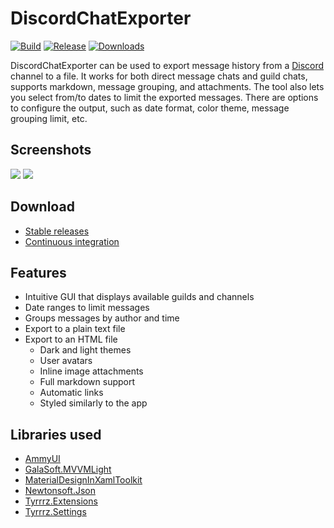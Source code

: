 # DiscordChatExporter

[![Build](https://img.shields.io/appveyor/ci/Tyrrrz/DiscordChatExporter/master.svg)](https://ci.appveyor.com/project/Tyrrrz/DiscordChatExporter)
[![Release](https://img.shields.io/github/release/Tyrrrz/DiscordChatExporter.svg)](https://github.com/Tyrrrz/DiscordChatExporter/releases)
[![Downloads](https://img.shields.io/github/downloads/Tyrrrz/DiscordChatExporter/total.svg)](https://github.com/Tyrrrz/DiscordChatExporter/releases)

DiscordChatExporter can be used to export message history from a [Discord](https://discordapp.com) channel to a file. It works for both direct message chats and guild chats, supports markdown, message grouping, and attachments. The tool also lets you select from/to dates to limit the exported messages. There are options to configure the output, such as date format, color theme, message grouping limit, etc.

## Screenshots

![](http://www.tyrrrz.me/Projects/DiscordChatExporter/Images/1.png)
![](http://www.tyrrrz.me/Projects/DiscordChatExporter/Images/4.png)

## Download

- [Stable releases](https://github.com/Tyrrrz/DiscordChatExporter/releases)
- [Continuous integration](https://ci.appveyor.com/project/Tyrrrz/DiscordChatExporter)

## Features

- Intuitive GUI that displays available guilds and channels
- Date ranges to limit messages
- Groups messages by author and time
- Export to a plain text file
- Export to an HTML file
  - Dark and light themes
  - User avatars
  - Inline image attachments
  - Full markdown support
  - Automatic links
  - Styled similarly to the app

## Libraries used

- [AmmyUI](https://github.com/AmmyUI/AmmyUI)
- [GalaSoft.MVVMLight](http://www.mvvmlight.net)
- [MaterialDesignInXamlToolkit](https://github.com/ButchersBoy/MaterialDesignInXamlToolkit)
- [Newtonsoft.Json](http://www.newtonsoft.com/json)
- [Tyrrrz.Extensions](https://github.com/Tyrrrz/Extensions)
- [Tyrrrz.Settings](https://github.com/Tyrrrz/Settings)
